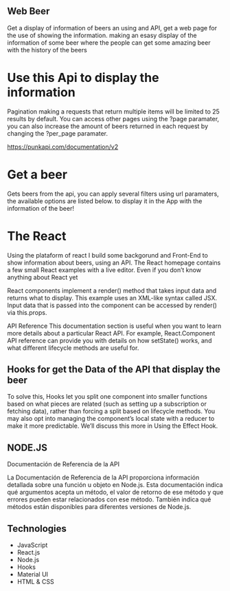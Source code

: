 
## Web Beer 
Get a display of information of beers an using and API, get a web page for the use of showing the information.
making an esasy display of the information of some beer where the people can get some amazing beer with the history of the beers

# Use this Api to display the information
Pagination making a requests that return multiple items will be limited to 25 results by default. You can access other pages using the ?page paramater, you can also increase the amount of beers returned in each request by changing the ?per_page paramater.

https://punkapi.com/documentation/v2

# Get a beer 
Gets beers from the api, you can apply several filters using url paramaters, the available options are listed below.
to display it in the App with the information of the beer!

# The React
Using the plataform of react I build some backgorund and Front-End to show information about beers, using an API.
The React homepage contains a few small React examples with a live editor. Even if you don’t know anything about React yet

React components implement a render() method that takes input data and returns what to display. This example uses an XML-like syntax called JSX. Input data that is passed into the component can be accessed by render() via this.props.

API Reference
This documentation section is useful when you want to learn more details about a particular React API. For example, React.Component API reference can provide you with details on how setState() works, and what different lifecycle methods are useful for.

## Hooks for get the Data of the API that display the beer

To solve this, Hooks let you split one component into smaller functions based on what pieces are related (such as setting up a subscription or fetching data), rather than forcing a split based on lifecycle methods. You may also opt into managing the component’s local state with a reducer to make it more predictable.
We’ll discuss this more in Using the Effect Hook.

## NODE.JS
Documentación de Referencia de la API

La Documentación de Referencia de la API proporciona información detallada sobre una función u objeto en Node.js. Esta documentación indica qué argumentos acepta un método, el valor de retorno de ese método y que errores pueden estar relacionados con ese método. También indica qué métodos están disponibles para diferentes versiones de Node.js.

## Technologies 
* JavaScript
* React.js
* Node.js
* Hooks
* Material UI
* HTML & CSS


